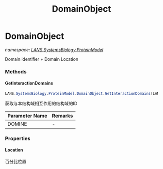 ﻿---
title: DomainObject
---

# DomainObject
_namespace: [LANS.SystemsBiology.ProteinModel](N-LANS.SystemsBiology.ProteinModel.html)_

Domain identifier + Domain Location



### Methods

#### GetInteractionDomains
```csharp
LANS.SystemsBiology.ProteinModel.DomainObject.GetInteractionDomains(LANS.SystemsBiology.Assembly.DOMINE.Database)
```
获取与本结构域相互作用的结构域的ID

|Parameter Name|Remarks|
|--------------|-------|
|DOMINE|-|



### Properties

#### Location
百分比位置
